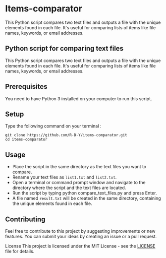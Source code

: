 # Items-comparator
This Python script compares two text files and outputs a file with the unique elements found in each file. It's useful for comparing lists of items like file names, keywords, or email addresses. 


## Python script for comparing text files
This Python script compares two text files and outputs a file with the unique elements found in each file. It's useful for comparing lists of items like file names, keywords, or email addresses.

## Prerequisites
You need to have Python 3 installed on your computer to run this script.


## Setup
Type the following command on your terminal :
```plaintext
git clone https://github.com/R-D-Y/items-comparator.git 
cd items-comparator
```

## Usage
- Place the script in the same directory as the text files you want to compare.
- Rename your text files as `list1.txt` and `list2.txt`.
- Open a terminal or command prompt window and navigate to the directory where the script and the text files are located.
- Run the script by typing python compare_text_files.py and press Enter.
- A file named `result.txt` will be created in the same directory, containing the unique elements found in each file.

## Contributing
Feel free to contribute to this project by suggesting improvements or new features. You can submit your ideas by creating an issue or a pull request.

License
This project is licensed under the MIT License - see the [LICENSE](https://github.com/R-D-Y/items-comparator/blob/main/LICENSE.md) file for details.

